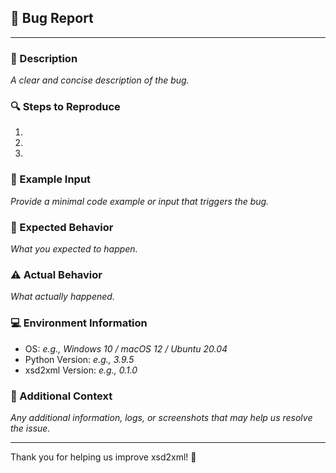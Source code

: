 ## 🐛 Bug Report

---

### 📰 Description
*A clear and concise description of the bug.*

### 🔍 Steps to Reproduce
1.
2.
3.

### 📝 Example Input

*Provide a minimal code example or input that triggers the bug.*

### 🤔 Expected Behavior

*What you expected to happen.*

### ⚠️ Actual Behavior

*What actually happened.*

### 💻 Environment Information

- OS: *e.g., Windows 10 / macOS 12 / Ubuntu 20.04*
- Python Version: *e.g., 3.9.5*
- xsd2xml Version: *e.g., 0.1.0*

### 📄 Additional Context

*Any additional information, logs, or screenshots that may help us resolve the issue.*

---

Thank you for helping us improve xsd2xml! 🙏
